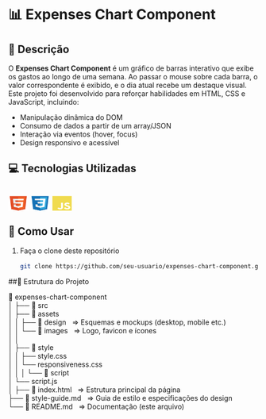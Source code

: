 # 📊 Expenses Chart Component

## 📜 Descrição

O **Expenses Chart Component** é um gráfico de barras interativo que exibe os gastos ao longo de uma semana. Ao passar o mouse sobre cada barra, o valor correspondente é exibido, e o dia atual recebe um destaque visual. Este projeto foi desenvolvido para reforçar habilidades em HTML, CSS e JavaScript, incluindo:

- Manipulação dinâmica do DOM  
- Consumo de dados a partir de um array/JSON  
- Interação via eventos (hover, focus)  
- Design responsivo e acessível 

## 💻 Tecnologias Utilizadas

<div style="display: inline_block"><br>
  <img align="center" alt="html5" height="30" width="40" src="https://raw.githubusercontent.com/devicons/devicon/master/icons/html5/html5-original.svg">
  <img align="center" alt="css3"  height="30" width="40" src="https://raw.githubusercontent.com/devicons/devicon/master/icons/css3/css3-original.svg">
  <img align="center" alt="javascript" height="30" width="40" src="https://raw.githubusercontent.com/devicons/devicon/master/icons/javascript/javascript-plain.svg">
</div>

## 🎯 Como Usar

1. Faça o clone deste repositório  
   ```bash
   git clone https://github.com/seu-usuario/expenses-chart-component.git

##📂 Estrutura do Projeto

📁 expenses-chart-component<br>
│
├── 📁 src<br>
│   ├── 📁 assets<br>
│   │   ├── 📁 design   &nbsp; ⇒ Esquemas e mockups (desktop, mobile etc.)<br>
│   │   └── 📁 images   &nbsp; ⇒ Logo, favicon e ícones<br>
│   │<br>
│   ├── 📁 style<br>
│   │     ├── style.css<br>
│   │     └── responsiveness.css<br>
│   │
│   └── 📁 script<br>
│         └── script.js<br>
│
├── 📄 index.html      &nbsp; ⇒ Estrutura principal da página<br>
├── 📄 style-guide.md  &nbsp; ⇒ Guia de estilo e especificações do design<br>
└── 📄 README.md       &nbsp; ⇒ Documentação (este arquivo)<br>



